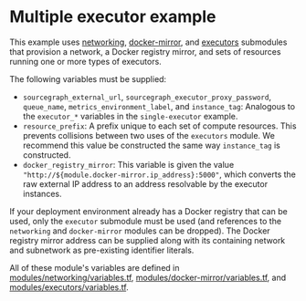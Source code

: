 # Multiple executor example

This example uses [networking](https://registry.terraform.io/modules/sourcegraph/executors/google/5.3.1/submodules/networking), [docker-mirror](https://registry.terraform.io/modules/sourcegraph/executors/google/5.3.1/submodules/docker-mirror), and [executors](https://registry.terraform.io/modules/sourcegraph/executors/google/5.3.1/submodules/executors) submodules that provision a network, a Docker registry mirror, and sets of resources running one or more types of executors.

The following variables must be supplied:

- `sourcegraph_external_url`, `sourcegraph_executor_proxy_password`, `queue_name`, `metrics_environment_label`, and `instance_tag`: Analogous to the `executor_*` variables in the `single-executor` example.
- `resource_prefix`: A prefix unique to each set of compute resources. This prevents collisions between two uses of the `executors` module. We recommend this value be constructed the same way `instance_tag` is constructed.
- `docker_registry_mirror`: This variable is given the value `"http://${module.docker-mirror.ip_address}:5000"`, which converts the raw external IP address to an address resolvable by the executor instances.

If your deployment environment already has a Docker registry that can be used, only the `executor` submodule must be used (and references to the `networking` and `docker-mirror` modules can be dropped). The Docker registry mirror address can be supplied along with its containing network and subnetwork as pre-existing identifier literals.

All of these module's variables are defined in [modules/networking/variables.tf](https://github.com/sourcegraph/terraform-google-executors/blob/v5.3.1/modules/networking/variables.tf), [modules/docker-mirror/variables.tf](https://github.com/sourcegraph/terraform-google-executors/blob/v5.3.1/modules/docker-mirror/variables.tf), and [modules/executors/variables.tf](https://github.com/sourcegraph/terraform-google-executors/blob/v5.3.1/modules/executors/variables.tf).

